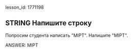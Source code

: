 lesson_id: 1771198

## STRING Напишите строку

Попросим студента написать "MIPT". Напишите "MIPT".

ANSWER: MIPT